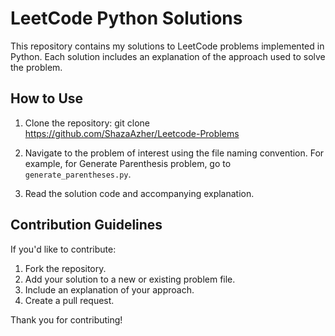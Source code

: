 # LeetCode Python Solutions

This repository contains my solutions to LeetCode problems implemented in Python. Each solution includes an explanation of the approach used to solve the problem.

## How to Use

1. Clone the repository:
git clone https://github.com/ShazaAzher/Leetcode-Problems

2. Navigate to the problem of interest using the file naming convention. For example, for Generate Parenthesis problem, go to `generate_parentheses.py`.

3. Read the solution code and accompanying explanation.

## Contribution Guidelines

If you'd like to contribute:

1. Fork the repository.
2. Add your solution to a new or existing problem file.
3. Include an explanation of your approach.
4. Create a pull request.

Thank you for contributing!
